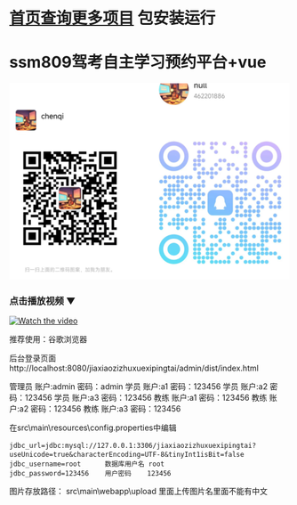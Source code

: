 # [首页查询更多项目](https://github.com/GraduationProject-ssm) 包安装运行


# ssm809驾考自主学习预约平台+vue

![picture](https://raw.githubusercontent.com/GraduationProject-springboot/.github/main/img/wx.png)

### 点击播放视频 ▼
[![Watch the video](https://i.sstatic.net/Vp2cE.png)](https://www.bilibili.com/video/BV1xRe2eHEsa?p=9)


推荐使用：谷歌浏览器


后台登录页面
http://localhost:8080/jiaxiaozizhuxuexipingtai/admin/dist/index.html

管理员				账户:admin 		密码：admin
学员				账户:a1 		密码：123456
学员				账户:a2 		密码：123456
学员				账户:a3 		密码：123456
教练				账户:a1 		密码：123456
教练				账户:a2 		密码：123456
教练				账户:a3 		密码：123456

在src\main\resources\config.properties中编辑

	jdbc_url=jdbc:mysql://127.0.0.1:3306/jiaxiaozizhuxuexipingtai?useUnicode=true&characterEncoding=UTF-8&tinyInt1isBit=false
	jdbc_username=root	    数据库用户名 root
	jdbc_password=123456	用户密码    123456


图片存放路径： src\main\webapp\upload 里面上传图片名里面不能有中文











